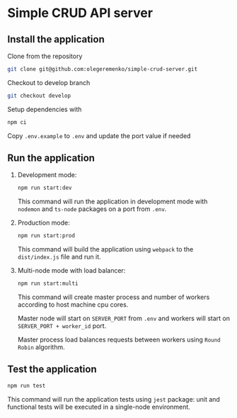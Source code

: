 # Simple CRUD API server

## Install the application

Clone from the repository

```bash
git clone git@github.com:olegeremenko/simple-crud-server.git
```

Checkout to develop branch

```bash
git checkout develop
```

Setup dependencies with

```bash
npm ci
```

Copy `.env.example` to `.env` and update the port value if needed

## Run the application

1. Development mode:

   ```bash
   npm run start:dev
   ```

   This command will run the application in development mode with `nodemon` and `ts-node` packages on a port from `.env`.


2. Production mode:

   ```bash
   npm run start:prod
   ```

   This command will build the application using `webpack` to the `dist/index.js` file and run it.


3. Multi-node mode with load balancer:

    ```bash
    npm run start:multi
    ```

    This command will create master process and number of workers according to host machine cpu cores.

    Master node will start on `SERVER_PORT` from `.env` and workers will start on `SERVER_PORT + worker_id` port.

    Master process load balances requests between workers using `Round Robin` algorithm.

## Test the application

```bash
npm run test
```

This command will run the application tests using `jest` package: unit and functional tests will be executed in a single-node environment.

